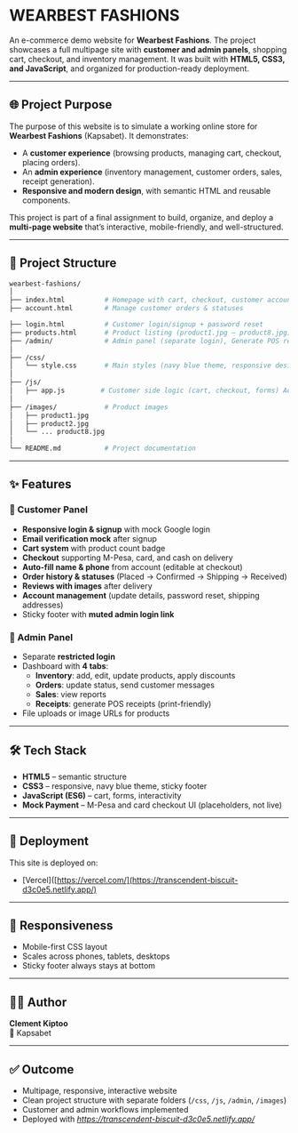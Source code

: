 # WEARBEST FASHIONS  

An e-commerce demo website for **Wearbest Fashions**. The project showcases a full multipage site with **customer and admin panels**, shopping cart, checkout, and inventory management. It was built with **HTML5, CSS3, and JavaScript**, and organized for production-ready deployment.  

---

## 🌐 Project Purpose  

The purpose of this website is to simulate a working online store for **Wearbest Fashions** (Kapsabet). It demonstrates:  
- A **customer experience** (browsing products, managing cart, checkout, placing orders).  
- An **admin experience** (inventory management, customer orders, sales, receipt generation).  
- **Responsive and modern design**, with semantic HTML and reusable components.  

This project is part of a final assignment to build, organize, and deploy a **multi-page website** that’s interactive, mobile-friendly, and well-structured.  

---

## 📂 Project Structure  

```bash
wearbest-fashions/
│
├── index.html          # Homepage with cart, checkout, customer account
├── account.html        # Manage customer orders & statuses

├── login.html          # Customer login/signup + password reset
├── products.html       # Product listing (product1.jpg – product8.jpg)
├── /admin/             # Admin panel (separate login), Generate POS receipts, View sales reports
│
├── /css/
│   └── style.css       # Main styles (navy blue theme, responsive design)
│
├── /js/
│   ├── app.js         # Customer side logic (cart, checkout, forms) Admin panel logic
│
├── /images/            # Product images
│   ├── product1.jpg
│   ├── product2.jpg
│   └── ... product8.jpg
│
└── README.md           # Project documentation
```

---

## ✨ Features  

### 👤 Customer Panel  
- **Responsive login & signup** with mock Google login  
- **Email verification mock** after signup  
- **Cart system** with product count badge  
- **Checkout** supporting M-Pesa, card, and cash on delivery  
- **Auto-fill name & phone** from account (editable at checkout)  
- **Order history & statuses** (Placed → Confirmed → Shipping → Received)  
- **Reviews with images** after delivery  
- **Account management** (update details, password reset, shipping addresses)  
- Sticky footer with **muted admin login link**  

### 🛒 Admin Panel  
- Separate **restricted login**  
- Dashboard with **4 tabs**:  
  - **Inventory**: add, edit, update products, apply discounts  
  - **Orders**: update status, send customer messages  
  - **Sales**: view reports  
  - **Receipts**: generate POS receipts (print-friendly)  
- File uploads or image URLs for products  

---

## 🛠️ Tech Stack  

- **HTML5** – semantic structure  
- **CSS3** – responsive, navy blue theme, sticky footer  
- **JavaScript (ES6)** – cart, forms, interactivity  
- **Mock Payment** – M-Pesa and card checkout UI (placeholders, not live)  

---

## 🚀 Deployment  

This site is deployed on:  

- [Vercel]([https://vercel.com/](https://transcendent-biscuit-d3c0e5.netlify.app/)  

---

## 📱 Responsiveness  

- Mobile-first CSS layout  
- Scales across phones, tablets, desktops  
- Sticky footer always stays at bottom  

---

## 🧑‍💻 Author  

**Clement Kiptoo**  
📍 Kapsabet  

---

## ✅ Outcome  

- Multipage, responsive, interactive website  
- Clean project structure with separate folders (`/css`, `/js`, `/admin`, `/images`)  
- Customer and admin workflows implemented  
- Deployed with *https://transcendent-biscuit-d3c0e5.netlify.app/*
